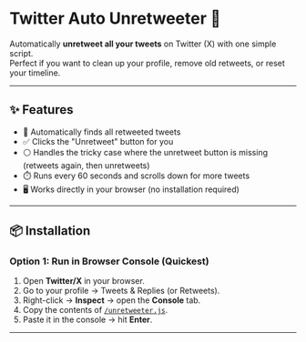 # Twitter Auto Unretweeter 🚀

Automatically **unretweet all your tweets** on Twitter (X) with one simple script.  
Perfect if you want to clean up your profile, remove old retweets, or reset your timeline.

---

## ✨ Features
- 🔄 Automatically finds all retweeted tweets
- ✅ Clicks the "Unretweet" button for you
- ⚪ Handles the tricky case where the unretweet button is missing (retweets again, then unretweets)
- ⏱️ Runs every 60 seconds and scrolls down for more tweets
- 🖥️ Works directly in your browser (no installation required)

---

## 📦 Installation

### Option 1: Run in Browser Console (Quickest)
1. Open **Twitter/X** in your browser.
2. Go to your profile → Tweets & Replies (or Retweets).
3. Right-click → **Inspect** → open the **Console** tab.
4. Copy the contents of [`/unretweeter.js`](/unretweeter.js).
5. Paste it in the console → hit **Enter**.

---


